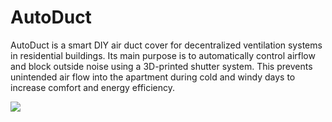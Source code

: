# AutoDuct

AutoDuct is a smart DIY air duct cover for decentralized ventilation systems in residential buildings. Its main purpose is to automatically control airflow and block outside noise using a 3D-printed shutter system. This prevents unintended air flow into the apartment during cold and windy days to increase comfort and energy efficiency.

![](Menu.gif)
